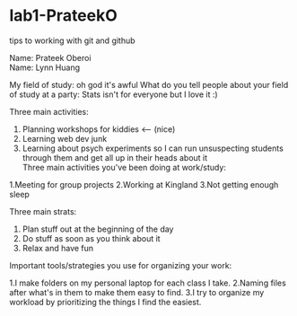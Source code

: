 # lab1-PrateekO
tips to working with git and github

Name: Prateek Oberoi  
Name: Lynn Huang

My field of study: oh god it's awful
What do you tell people about your field of study at a party: Stats isn't for everyone but I love it :)

Three main activities:   
  1.  Planning workshops for kiddies <-- (nice)
  2.  Learning web dev junk
  3.  Learning about psych experiments so I can run unsuspecting students through them and get all up in their heads about it  
Three main activities you've been doing at work/study:

1.Meeting for group projects
2.Working at Kingland
3.Not getting enough sleep 
  
  
Three main strats: 
  1.  Plan stuff out at the beginning of the day  
  2.  Do stuff as soon as you think about it  
  3.  Relax and have fun  
  
Important tools/strategies you use for organizing your work:

  1.I make folders on my personal laptop for each class I take.
  2.Naming files after what's in them to make them easy to find.
  3.I try to organize my workload by prioritizing the things I find the easiest.
